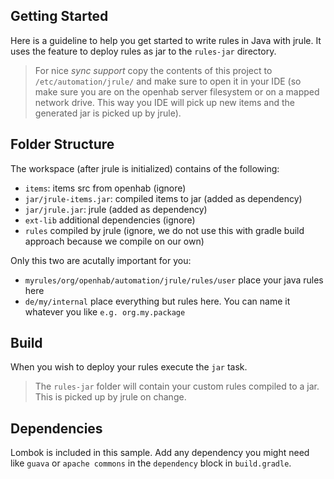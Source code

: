 ## Getting Started

Here is a guideline to help you get started to write rules in Java with jrule. It uses the feature to deploy rules as jar to the `rules-jar` directory.

> For nice *sync support* copy the contents of this project to `/etc/automation/jrule/` and make sure to open it in your IDE (so make sure you are on the openhab
> server filesystem or on a mapped network drive. This way you IDE will pick up new items and the generated jar is picked up by jrule).

## Folder Structure

The workspace (after jrule is initialized) contains of the following:

- `items`: items src from openhab (ignore)
- `jar/jrule-items.jar`: compiled items to jar (added as dependency)
- `jar/jrule.jar`: jrule (added as dependency)
- `ext-lib` additional dependencies (ignore)
- `rules` compiled by jrule (ignore, we do not use this with gradle build approach because we compile on our own)

Only this two are acutally important for you: 
- `myrules/org/openhab/automation/jrule/rules/user` place your java rules here
- `de/my/internal` place everything but rules here. You can name it whatever you like `e.g. org.my.package`

## Build
When you wish to deploy your rules execute the `jar` task.

> The `rules-jar` folder will contain your custom rules compiled to a jar. This is picked up by jrule on change.

## Dependencies

Lombok is included in this sample. Add any dependency you might need like `guava` or `apache commons` in the `dependency` block in `build.gradle`.
